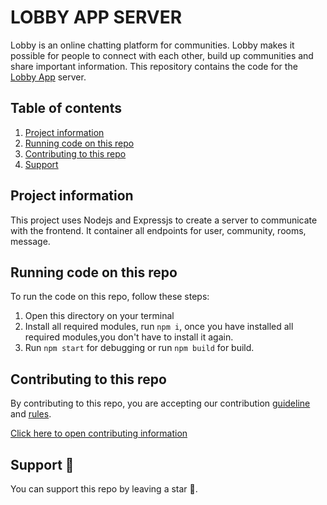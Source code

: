 # LOBBY APP SERVER

Lobby is an online chatting platform for communities. Lobby makes it possible for people to connect with each other, build up communities and share important information.
This repository contains the code for the [Lobby App](https://github.com/mumuniazeez/lobbyapp) server.

## Table of contents

1. [Project information](#project-information)
2. [Running code on this repo](#running-code-on-this-repo)
3. [Contributing to this repo](#contributing-to-this-repo)
4. [Support](#support-)

## Project information

This project uses Nodejs and Expressjs to create a server to communicate with the frontend. It container all endpoints for user, community, rooms, message.

## Running code on this repo

To run the code on this repo, follow these steps:

1. Open this directory on your terminal
2. Install all required modules, run `npm i`, once you have installed all required modules,you don't have to install it again.
3. Run `npm start` for debugging or run `npm build` for build.

## Contributing to this repo

By contributing to this repo, you are accepting our contribution [guideline](/contributing.md#contribution-guideline) and [rules](/contributing.md#contribution-rules).

[Click here to open contributing information](/contributing.md)

## Support 🙏

You can support this repo by leaving a star 🌟.
